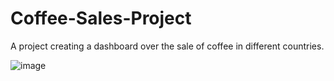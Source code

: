 # Coffee-Sales-Project
A project creating a dashboard over the sale of coffee in different countries.

![image](https://github.com/user-attachments/assets/73f2e70a-f566-4fcd-b755-e0691c503d73)
